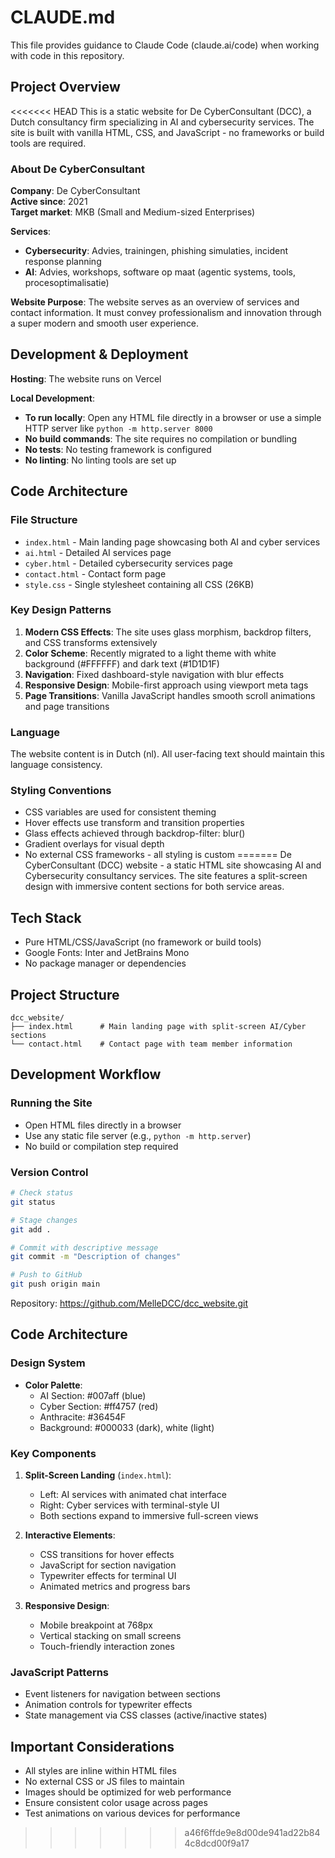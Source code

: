 # CLAUDE.md

This file provides guidance to Claude Code (claude.ai/code) when working with code in this repository.

## Project Overview

<<<<<<< HEAD
This is a static website for De CyberConsultant (DCC), a Dutch consultancy firm specializing in AI and cybersecurity services. The site is built with vanilla HTML, CSS, and JavaScript - no frameworks or build tools are required.

### About De CyberConsultant

**Company**: De CyberConsultant  
**Active since**: 2021  
**Target market**: MKB (Small and Medium-sized Enterprises)

**Services**:
- **Cybersecurity**: Advies, trainingen, phishing simulaties, incident response planning
- **AI**: Advies, workshops, software op maat (agentic systems, tools, procesoptimalisatie)

**Website Purpose**: The website serves as an overview of services and contact information. It must convey professionalism and innovation through a super modern and smooth user experience.

## Development & Deployment

**Hosting**: The website runs on Vercel

**Local Development**:
- **To run locally**: Open any HTML file directly in a browser or use a simple HTTP server like `python -m http.server 8000`
- **No build commands**: The site requires no compilation or bundling
- **No tests**: No testing framework is configured
- **No linting**: No linting tools are set up

## Code Architecture

### File Structure
- `index.html` - Main landing page showcasing both AI and cyber services
- `ai.html` - Detailed AI services page
- `cyber.html` - Detailed cybersecurity services page  
- `contact.html` - Contact form page
- `style.css` - Single stylesheet containing all CSS (26KB)

### Key Design Patterns
1. **Modern CSS Effects**: The site uses glass morphism, backdrop filters, and CSS transforms extensively
2. **Color Scheme**: Recently migrated to a light theme with white background (#FFFFFF) and dark text (#1D1D1F)
3. **Navigation**: Fixed dashboard-style navigation with blur effects
4. **Responsive Design**: Mobile-first approach using viewport meta tags
5. **Page Transitions**: Vanilla JavaScript handles smooth scroll animations and page transitions

### Language
The website content is in Dutch (nl). All user-facing text should maintain this language consistency.

### Styling Conventions
- CSS variables are used for consistent theming
- Hover effects use transform and transition properties
- Glass effects achieved through backdrop-filter: blur()
- Gradient overlays for visual depth
- No external CSS frameworks - all styling is custom
=======
De CyberConsultant (DCC) website - a static HTML site showcasing AI and Cybersecurity consultancy services. The site features a split-screen design with immersive content sections for both service areas.

## Tech Stack

- Pure HTML/CSS/JavaScript (no framework or build tools)
- Google Fonts: Inter and JetBrains Mono
- No package manager or dependencies

## Project Structure

```
dcc_website/
├── index.html      # Main landing page with split-screen AI/Cyber sections
└── contact.html    # Contact page with team member information
```

## Development Workflow

### Running the Site
- Open HTML files directly in a browser
- Use any static file server (e.g., `python -m http.server`)
- No build or compilation step required

### Version Control
```bash
# Check status
git status

# Stage changes
git add .

# Commit with descriptive message
git commit -m "Description of changes"

# Push to GitHub
git push origin main
```

Repository: https://github.com/MelleDCC/dcc_website.git

## Code Architecture

### Design System
- **Color Palette**:
  - AI Section: #007aff (blue)
  - Cyber Section: #ff4757 (red)
  - Anthracite: #36454F
  - Background: #000033 (dark), white (light)

### Key Components

1. **Split-Screen Landing** (`index.html`):
   - Left: AI services with animated chat interface
   - Right: Cyber services with terminal-style UI
   - Both sections expand to immersive full-screen views

2. **Interactive Elements**:
   - CSS transitions for hover effects
   - JavaScript for section navigation
   - Typewriter effects for terminal UI
   - Animated metrics and progress bars

3. **Responsive Design**:
   - Mobile breakpoint at 768px
   - Vertical stacking on small screens
   - Touch-friendly interaction zones

### JavaScript Patterns
- Event listeners for navigation between sections
- Animation controls for typewriter effects
- State management via CSS classes (active/inactive states)

## Important Considerations

- All styles are inline within HTML files
- No external CSS or JS files to maintain
- Images should be optimized for web performance
- Ensure consistent color usage across pages
- Test animations on various devices for performance
>>>>>>> a46f6ffde9e8d00de941ad22b844c8dcd00f9a17
